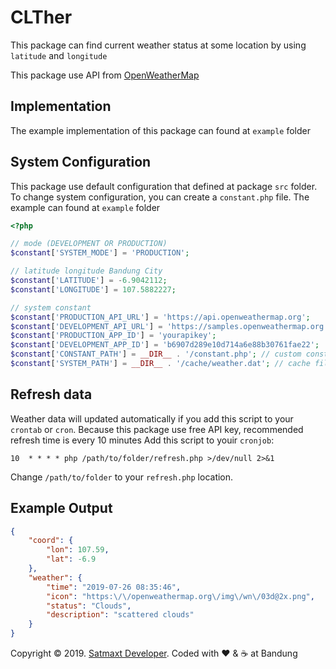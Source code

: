 # CLTher

This package can find current weather status at some location by using ``latitude`` and ``longitude``

This package use API from [OpenWeatherMap](https://openweathermap.org)

## Implementation
The example implementation of this package can found at ``example`` folder

## System Configuration
This package use default configuration that defined at package ``src`` folder.
To change system configuration, you can create a ``constant.php`` file. The example can found at ``example`` folder

```php
<?php

// mode (DEVELOPMENT OR PRODUCTION)
$constant['SYSTEM_MODE'] = 'PRODUCTION';

// latitude longitude Bandung City
$constant['LATITUDE'] = -6.9042112;
$constant['LONGITUDE'] = 107.5882227;

// system constant
$constant['PRODUCTION_API_URL'] = 'https://api.openweathermap.org';
$constant['DEVELOPMENT_API_URL'] = 'https://samples.openweathermap.org';
$constant['PRODUCTION_APP_ID'] = 'yourapikey';
$constant['DEVELOPMENT_APP_ID'] = 'b6907d289e10d714a6e88b30761fae22';
$constant['CONSTANT_PATH'] = __DIR__ . '/constant.php'; // custom constant file
$constant['SYSTEM_PATH'] = __DIR__ . '/cache/weather.dat'; // cache file name
```

## Refresh data
Weather data will updated automatically if you add this script to your ``crontab`` or ``cron``.
Because this package use free API key, recommended refresh time is every 10 minutes
Add this script to youir ``cronjob``:
```
10  * * * * php /path/to/folder/refresh.php >/dev/null 2>&1
```
Change ``/path/to/folder`` to your ``refresh.php`` location.

## Example Output
```json
{
    "coord": {
        "lon": 107.59,
        "lat": -6.9
    },
    "weather": {
        "time": "2019-07-26 08:35:46",
        "icon": "https:\/\/openweathermap.org\/img\/wn\/03d@2x.png",
        "status": "Clouds",
        "description": "scattered clouds"
    }
}
```

Copyright &copy; 2019. [Satmaxt Developer](https://satmaxt.xyz). Coded with :heart: & :coffee: at Bandung
